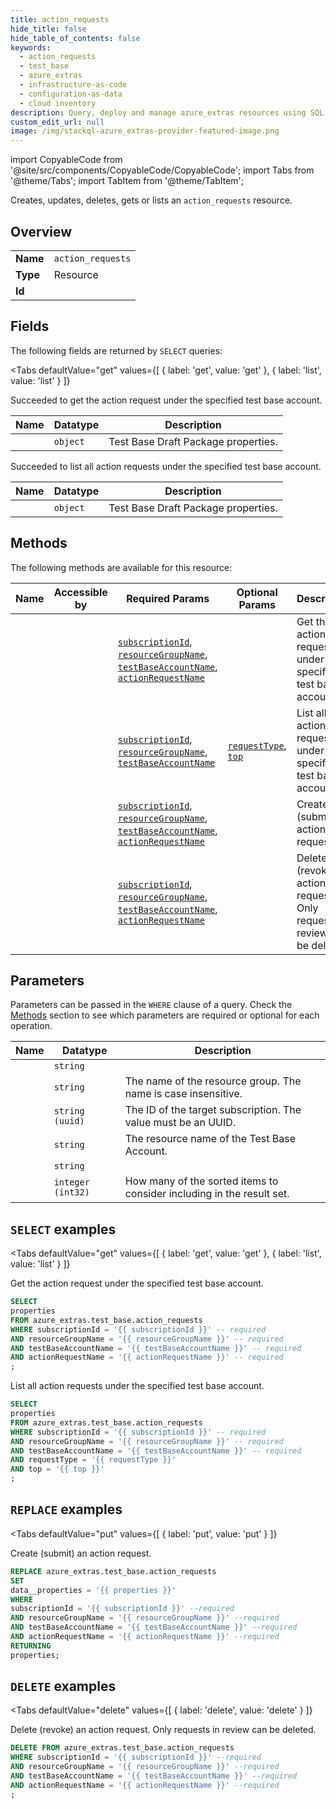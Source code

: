 ```yaml
--- 
title: action_requests
hide_title: false
hide_table_of_contents: false
keywords:
  - action_requests
  - test_base
  - azure_extras
  - infrastructure-as-code
  - configuration-as-data
  - cloud inventory
description: Query, deploy and manage azure_extras resources using SQL
custom_edit_url: null
image: /img/stackql-azure_extras-provider-featured-image.png
---
```


import CopyableCode from '@site/src/components/CopyableCode/CopyableCode';
import Tabs from '@theme/Tabs';
import TabItem from '@theme/TabItem';

Creates, updates, deletes, gets or lists an <code>action_requests</code> resource.

## Overview
<table><tbody>
<tr><td><b>Name</b></td><td><code>action_requests</code></td></tr>
<tr><td><b>Type</b></td><td>Resource</td></tr>
<tr><td><b>Id</b></td><td><CopyableCode code="azure_extras.test_base.action_requests" /></td></tr>
</tbody></table>

## Fields

The following fields are returned by `SELECT` queries:

<Tabs
    defaultValue="get"
    values={[
        { label: 'get', value: 'get' },
        { label: 'list', value: 'list' }
    ]}
>
<TabItem value="get">

Succeeded to get the action request under the specified test base account.

<table>
<thead>
    <tr>
    <th>Name</th>
    <th>Datatype</th>
    <th>Description</th>
    </tr>
</thead>
<tbody>
<tr>
    <td><CopyableCode code="properties" /></td>
    <td><code>object</code></td>
    <td>Test Base Draft Package properties.</td>
</tr>
</tbody>
</table>
</TabItem>
<TabItem value="list">

Succeeded to list all action requests under the specified test base account.

<table>
<thead>
    <tr>
    <th>Name</th>
    <th>Datatype</th>
    <th>Description</th>
    </tr>
</thead>
<tbody>
<tr>
    <td><CopyableCode code="properties" /></td>
    <td><code>object</code></td>
    <td>Test Base Draft Package properties.</td>
</tr>
</tbody>
</table>
</TabItem>
</Tabs>

## Methods

The following methods are available for this resource:

<table>
<thead>
    <tr>
    <th>Name</th>
    <th>Accessible by</th>
    <th>Required Params</th>
    <th>Optional Params</th>
    <th>Description</th>
    </tr>
</thead>
<tbody>
<tr>
    <td><a href="#get"><CopyableCode code="get" /></a></td>
    <td><CopyableCode code="select" /></td>
    <td><a href="#parameter-subscriptionId"><code>subscriptionId</code></a>, <a href="#parameter-resourceGroupName"><code>resourceGroupName</code></a>, <a href="#parameter-testBaseAccountName"><code>testBaseAccountName</code></a>, <a href="#parameter-actionRequestName"><code>actionRequestName</code></a></td>
    <td></td>
    <td>Get the action request under the specified test base account.</td>
</tr>
<tr>
    <td><a href="#list"><CopyableCode code="list" /></a></td>
    <td><CopyableCode code="select" /></td>
    <td><a href="#parameter-subscriptionId"><code>subscriptionId</code></a>, <a href="#parameter-resourceGroupName"><code>resourceGroupName</code></a>, <a href="#parameter-testBaseAccountName"><code>testBaseAccountName</code></a></td>
    <td><a href="#parameter-requestType"><code>requestType</code></a>, <a href="#parameter-top"><code>top</code></a></td>
    <td>List all action requests under the specified test base account.</td>
</tr>
<tr>
    <td><a href="#put"><CopyableCode code="put" /></a></td>
    <td><CopyableCode code="replace" /></td>
    <td><a href="#parameter-subscriptionId"><code>subscriptionId</code></a>, <a href="#parameter-resourceGroupName"><code>resourceGroupName</code></a>, <a href="#parameter-testBaseAccountName"><code>testBaseAccountName</code></a>, <a href="#parameter-actionRequestName"><code>actionRequestName</code></a></td>
    <td></td>
    <td>Create (submit) an action request.</td>
</tr>
<tr>
    <td><a href="#delete"><CopyableCode code="delete" /></a></td>
    <td><CopyableCode code="delete" /></td>
    <td><a href="#parameter-subscriptionId"><code>subscriptionId</code></a>, <a href="#parameter-resourceGroupName"><code>resourceGroupName</code></a>, <a href="#parameter-testBaseAccountName"><code>testBaseAccountName</code></a>, <a href="#parameter-actionRequestName"><code>actionRequestName</code></a></td>
    <td></td>
    <td>Delete (revoke) an action request. Only requests in review can be deleted.</td>
</tr>
</tbody>
</table>

## Parameters

Parameters can be passed in the `WHERE` clause of a query. Check the [Methods](#methods) section to see which parameters are required or optional for each operation.

<table>
<thead>
    <tr>
    <th>Name</th>
    <th>Datatype</th>
    <th>Description</th>
    </tr>
</thead>
<tbody>
<tr id="parameter-actionRequestName">
    <td><CopyableCode code="actionRequestName" /></td>
    <td><code>string</code></td>
    <td></td>
</tr>
<tr id="parameter-resourceGroupName">
    <td><CopyableCode code="resourceGroupName" /></td>
    <td><code>string</code></td>
    <td>The name of the resource group. The name is case insensitive.</td>
</tr>
<tr id="parameter-subscriptionId">
    <td><CopyableCode code="subscriptionId" /></td>
    <td><code>string (uuid)</code></td>
    <td>The ID of the target subscription. The value must be an UUID.</td>
</tr>
<tr id="parameter-testBaseAccountName">
    <td><CopyableCode code="testBaseAccountName" /></td>
    <td><code>string</code></td>
    <td>The resource name of the Test Base Account.</td>
</tr>
<tr id="parameter-requestType">
    <td><CopyableCode code="requestType" /></td>
    <td><code>string</code></td>
    <td></td>
</tr>
<tr id="parameter-top">
    <td><CopyableCode code="top" /></td>
    <td><code>integer (int32)</code></td>
    <td>How many of the sorted items to consider including in the result set.</td>
</tr>
</tbody>
</table>

## `SELECT` examples

<Tabs
    defaultValue="get"
    values={[
        { label: 'get', value: 'get' },
        { label: 'list', value: 'list' }
    ]}
>
<TabItem value="get">

Get the action request under the specified test base account.

```sql
SELECT
properties
FROM azure_extras.test_base.action_requests
WHERE subscriptionId = '{{ subscriptionId }}' -- required
AND resourceGroupName = '{{ resourceGroupName }}' -- required
AND testBaseAccountName = '{{ testBaseAccountName }}' -- required
AND actionRequestName = '{{ actionRequestName }}' -- required
;
```
</TabItem>
<TabItem value="list">

List all action requests under the specified test base account.

```sql
SELECT
properties
FROM azure_extras.test_base.action_requests
WHERE subscriptionId = '{{ subscriptionId }}' -- required
AND resourceGroupName = '{{ resourceGroupName }}' -- required
AND testBaseAccountName = '{{ testBaseAccountName }}' -- required
AND requestType = '{{ requestType }}'
AND top = '{{ top }}'
;
```
</TabItem>
</Tabs>


## `REPLACE` examples

<Tabs
    defaultValue="put"
    values={[
        { label: 'put', value: 'put' }
    ]}
>
<TabItem value="put">

Create (submit) an action request.

```sql
REPLACE azure_extras.test_base.action_requests
SET 
data__properties = '{{ properties }}'
WHERE 
subscriptionId = '{{ subscriptionId }}' --required
AND resourceGroupName = '{{ resourceGroupName }}' --required
AND testBaseAccountName = '{{ testBaseAccountName }}' --required
AND actionRequestName = '{{ actionRequestName }}' --required
RETURNING
properties;
```
</TabItem>
</Tabs>


## `DELETE` examples

<Tabs
    defaultValue="delete"
    values={[
        { label: 'delete', value: 'delete' }
    ]}
>
<TabItem value="delete">

Delete (revoke) an action request. Only requests in review can be deleted.

```sql
DELETE FROM azure_extras.test_base.action_requests
WHERE subscriptionId = '{{ subscriptionId }}' --required
AND resourceGroupName = '{{ resourceGroupName }}' --required
AND testBaseAccountName = '{{ testBaseAccountName }}' --required
AND actionRequestName = '{{ actionRequestName }}' --required
;
```
</TabItem>
</Tabs>
